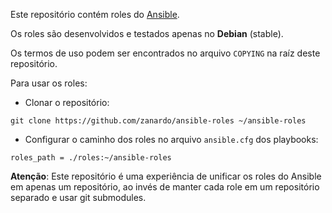 Este repositório contém roles do
[Ansible](https://docs.ansible.com/ansible/index.html).

Os roles são desenvolvidos e testados apenas no **Debian** (stable).

Os termos de uso podem ser encontrados no arquivo `COPYING` na raíz deste
repositório.

Para usar os roles:

- Clonar o repositório:

```
git clone https://github.com/zanardo/ansible-roles ~/ansible-roles
```

- Configurar o caminho dos roles no arquivo `ansible.cfg` dos playbooks:

```
roles_path = ./roles:~/ansible-roles
```

**Atenção**: Este repositório é uma experiência de unificar os roles do Ansible
em apenas um repositório, ao invés de manter cada role em um repositório
separado e usar git submodules.
